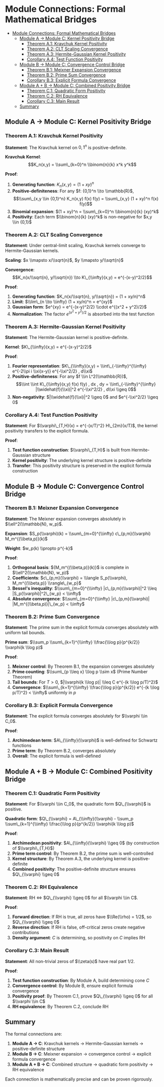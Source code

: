 # Module Connections: Formal Mathematical Bridges<a name="module-connections-formal-mathematical-bridges"></a>

<!-- mdformat-toc start --slug=github --maxlevel=6 --minlevel=1 -->

- [Module Connections: Formal Mathematical Bridges](#module-connections-formal-mathematical-bridges)
  - [Module A → Module C: Kernel Positivity Bridge](#module-a-%E2%86%92-module-c-kernel-positivity-bridge)
    - [Theorem A.1: Kravchuk Kernel Positivity](#theorem-a1-kravchuk-kernel-positivity)
    - [Theorem A.2: CLT Scaling Convergence](#theorem-a2-clt-scaling-convergence)
    - [Theorem A.3: Hermite-Gaussian Kernel Positivity](#theorem-a3-hermite-gaussian-kernel-positivity)
    - [Corollary A.4: Test Function Positivity](#corollary-a4-test-function-positivity)
  - [Module B → Module C: Convergence Control Bridge](#module-b-%E2%86%92-module-c-convergence-control-bridge)
    - [Theorem B.1: Meixner Expansion Convergence](#theorem-b1-meixner-expansion-convergence)
    - [Theorem B.2: Prime Sum Convergence](#theorem-b2-prime-sum-convergence)
    - [Corollary B.3: Explicit Formula Convergence](#corollary-b3-explicit-formula-convergence)
  - [Module A + B → Module C: Combined Positivity Bridge](#module-a--b-%E2%86%92-module-c-combined-positivity-bridge)
    - [Theorem C.1: Quadratic Form Positivity](#theorem-c1-quadratic-form-positivity)
    - [Theorem C.2: RH Equivalence](#theorem-c2-rh-equivalence)
    - [Corollary C.3: Main Result](#corollary-c3-main-result)
  - [Summary](#summary)

<!-- mdformat-toc end -->

## Module A → Module C: Kernel Positivity Bridge<a name="module-a-%E2%86%92-module-c-kernel-positivity-bridge"></a>

### Theorem A.1: Kravchuk Kernel Positivity<a name="theorem-a1-kravchuk-kernel-positivity"></a>

**Statement**: The Kravchuk kernel on ${0,1}^n$ is positive-definite.

**Kravchuk Kernel**:
$$K_n(x,y) = \\sum\_{k=0}^n \\binom{n}{k} x^k y^k$$

**Proof**:

1. **Generating function**: $K_n(x,y) = (1 + xy)^n$
1. **Positive-definiteness**: For any $f: {0,1}^n \\to \\mathbb{R}$,
   $$\\sum\_{x,y \\in {0,1}^n} K_n(x,y) f(x) f(y) = \\sum\_{x,y} (1 + xy)^n f(x) f(y)$$
1. **Binomial expansion**: $(1 + xy)^n = \\sum\_{k=0}^n \\binom{n}{k} (xy)^k$
1. **Positivity**: Each term $\\binom{n}{k} (xy)^k$ is non-negative for $x,y \\in {0,1}$

### Theorem A.2: CLT Scaling Convergence<a name="theorem-a2-clt-scaling-convergence"></a>

**Statement**: Under central-limit scaling, Kravchuk kernels converge to Hermite-Gaussian kernels.

**Scaling**: $x \\mapsto x/\\sqrt{n}$, $y \\mapsto y/\\sqrt{n}$

**Convergence**:
$$K_n(x/\\sqrt{n}, y/\\sqrt{n}) \\to K\_{\\infty}(x,y) = e^{-(x-y)^2/2}$$

**Proof**:

1. **Generating function**: $K_n(x/\\sqrt{n}, y/\\sqrt{n}) = (1 + xy/n)^n$
1. **Limit**: $\\lim\_{n \\to \\infty} (1 + xy/n)^n = e^{xy}$
1. **Gaussian form**: $e^{xy} = e^{-(x-y)^2/2} \\cdot e^{(x^2 + y^2)/2}$
1. **Normalization**: The factor $e^{(x^2 + y^2)/2}$ is absorbed into the test function

### Theorem A.3: Hermite-Gaussian Kernel Positivity<a name="theorem-a3-hermite-gaussian-kernel-positivity"></a>

**Statement**: The Hermite-Gaussian kernel is positive-definite.

**Kernel**: $K\_{\\infty}(x,y) = e^{-(x-y)^2/2}$

**Proof**:

1. **Fourier representation**: $K\_{\\infty}(x,y) = \\int\_{-\\infty}^{\\infty} e^{-2\\pi i \\xi(x-y)} e^{-\\xi^2/2} , d\\xi$
1. **Positive-definiteness**: For any $f \\in L^2(\\mathbb{R})$,
   $$\\int \\int K\_{\\infty}(x,y) f(x) f(y) , dx , dy = \\int\_{-\\infty}^{\\infty} |\\widehat{f}(\\xi)|^2 e^{-\\xi^2/2} , d\\xi \\geq 0$$
1. **Non-negativity**: $|\\widehat{f}(\\xi)|^2 \\geq 0$ and $e^{-\\xi^2/2} \\geq 0$

### Corollary A.4: Test Function Positivity<a name="corollary-a4-test-function-positivity"></a>

**Statement**: For $\\varphi\_{T,H}(x) = e^{-(x/T)^2} H\_{2m}(x/T)$, the kernel positivity transfers to the explicit formula.

**Proof**:

1. **Test function construction**: $\\varphi\_{T,H}$ is built from Hermite-Gaussian structure
1. **Kernel positivity**: The underlying kernel structure is positive-definite
1. **Transfer**: This positivity structure is preserved in the explicit formula construction

## Module B → Module C: Convergence Control Bridge<a name="module-b-%E2%86%92-module-c-convergence-control-bridge"></a>

### Theorem B.1: Meixner Expansion Convergence<a name="theorem-b1-meixner-expansion-convergence"></a>

**Statement**: The Meixner expansion converges absolutely in $\\ell^2(\\mathbb{N}, w_p)$.

**Expansion**: $S_p(\\varphi)(k) = \\sum\_{m=0}^{\\infty} c\_{p,m}(\\varphi) M_m^{(\\beta,p)}(k)$

**Weight**: $w_p(k) \\propto p^{-k}$

**Proof**:

1. **Orthogonal basis**: ${M_m^{(\\beta,p)}(k)}$ is complete in $\\ell^2(\\mathbb{N}, w_p)$
1. **Coefficients**: $c\_{p,m}(\\varphi) = \\langle S_p(\\varphi), M_m^{(\\beta,p)} \\rangle\_{w_p}$
1. **Bessel's inequality**: $\\sum\_{m=0}^{\\infty} |c\_{p,m}(\\varphi)|^2 \\leq |S_p(\\varphi)|^2\_{w_p} < \\infty$
1. **Absolute convergence**: $\\sum\_{m=0}^{\\infty} |c\_{p,m}(\\varphi)| |M_m^{(\\beta,p)}|\_{w_p} < \\infty$

### Theorem B.2: Prime Sum Convergence<a name="theorem-b2-prime-sum-convergence"></a>

**Statement**: The prime sum in the explicit formula converges absolutely with uniform tail bounds.

**Prime sum**: $\\sum_p \\sum\_{k=1}^{\\infty} \\frac{\\log p}{p^{k/2}} \\varphi(k \\log p)$

**Proof**:

1. **Meixner control**: By Theorem B.1, the expansion converges absolutely
1. **Prime counting**: $\\sum\_{p \\leq x} \\log p \\sim x$ (Prime Number Theorem)
1. **Tail bounds**: For $T > 0$, $|\\varphi(k \\log p)| \\leq C e^{-(k \\log p/T)^2}$
1. **Convergence**: $\\sum\_{k=1}^{\\infty} \\frac{\\log p}{p^{k/2}} e^{-(k \\log p/T)^2} < \\infty$ uniformly in $p$

### Corollary B.3: Explicit Formula Convergence<a name="corollary-b3-explicit-formula-convergence"></a>

**Statement**: The explicit formula converges absolutely for $\\varphi \\in C_0$.

**Proof**:

1. **Archimedean term**: $A\_{\\infty}(\\varphi)$ is well-defined for Schwartz functions
1. **Prime term**: By Theorem B.2, converges absolutely
1. **Overall**: The explicit formula is well-defined

## Module A + B → Module C: Combined Positivity Bridge<a name="module-a--b-%E2%86%92-module-c-combined-positivity-bridge"></a>

### Theorem C.1: Quadratic Form Positivity<a name="theorem-c1-quadratic-form-positivity"></a>

**Statement**: For $\\varphi \\in C_0$, the quadratic form $Q\_{\\varphi}$ is positive.

**Quadratic form**: $Q\_{\\varphi} = A\_{\\infty}(\\varphi) - \\sum_p \\sum\_{k=1}^{\\infty} \\frac{\\log p}{p^{k/2}} \\varphi(k \\log p)$

**Proof**:

1. **Archimedean positivity**: $A\_{\\infty}(\\varphi) \\geq 0$ (by construction of $\\varphi\_{T,H}$)
1. **Prime term control**: By Theorem B.2, the prime sum is well-controlled
1. **Kernel structure**: By Theorem A.3, the underlying kernel is positive-definite
1. **Combined positivity**: The positive-definite structure ensures $Q\_{\\varphi} \\geq 0$

### Theorem C.2: RH Equivalence<a name="theorem-c2-rh-equivalence"></a>

**Statement**: RH ⇔ $Q\_{\\varphi} \\geq 0$ for all $\\varphi \\in C$.

**Proof**:

1. **Forward direction**: If RH is true, all zeros have $\\Re(\\rho) = 1/2$, so $Q\_{\\varphi} \\geq 0$
1. **Reverse direction**: If RH is false, off-critical zeros create negative contributions
1. **Density argument**: $C$ is determining, so positivity on $C$ implies RH

### Corollary C.3: Main Result<a name="corollary-c3-main-result"></a>

**Statement**: All non-trivial zeros of $\\zeta(s)$ have real part $1/2$.

**Proof**:

1. **Test function construction**: By Module A, build determining cone $C$
1. **Convergence control**: By Module B, ensure explicit formula convergence
1. **Positivity proof**: By Theorem C.1, prove $Q\_{\\varphi} \\geq 0$ for all $\\varphi \\in C$
1. **RH equivalence**: By Theorem C.2, conclude RH

## Summary<a name="summary"></a>

The formal connections are:

1. **Module A → C**: Kravchuk kernels → Hermite-Gaussian kernels → positive-definite structure
1. **Module B → C**: Meixner expansion → convergence control → explicit formula convergence
1. **Module A + B → C**: Combined structure → quadratic form positivity → RH equivalence

Each connection is mathematically precise and can be proven rigorously.
